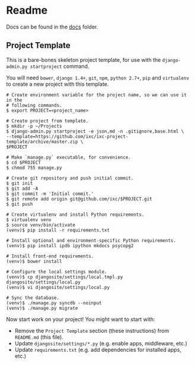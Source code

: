 # Readme

Docs can be found in the [docs](docs/index.md) folder.

## Project Template

This is a bare-bones skeleton project template, for use with the
`django-admin.py startproject` command.

You will need `bower`, `django 1.4+`, `git`, `npm`, `python 2.7+`, `pip` and
`virtualenv`  to create a new project with this template.

    # Create environment variable for the project name, so we can use it in the
    # following commands.
    $ export PROJECT=<project_name>

    # Create project from template.
    $ mkdir -p ~/Projects
    $ django-admin.py startproject -e json,md -n .gitignore,base.html \
    --template=https://github.com/ixc/ixc-project-template/archive/master.zip \
    $PROJECT

    # Make `manage.py` executable, for convenience.
    $ cd $PROJECT
    $ chmod 755 manage.py

    # Create git repository and push initial commit.
    $ git init
    $ git add -A
    $ git commit -m 'Initial commit.'
    $ git remote add origin git@github.com/ixc/$PROJECT.git
    $ git push

    # Create virtualenv and install Python requirements.
    $ virtualenv venv
    $ source venv/bin/activate
    (venv)$ pip install -r requirements.txt

    # Install optional and environment-specific Python requirements.
    (venv)$ pip install ipdb ipython mkdocs psycopg2

    # Install front-end requirements.
    (venv)$ bower install

    # Configure the local settings module.
    (venv)$ cp djangosite/settings/local.tmpl.py djangosite/settings/local.py
    (venv)$ vi djangosite/settings/local.py

    # Sync the database.
    (venv)$ ./manage.py syncdb --noinput
    (venv)$ ./manage.py migrate

Now start work on your project! You might want to start with:

  * Remove the `Project Template` section (these instructions) from
    `README.md` (this file).
  * Update `djangosite/settings/*.py` (e.g. enable apps, middleware, etc.)
  * Update `requirements.txt` (e.g. add dependencies for installed apps, etc.)
